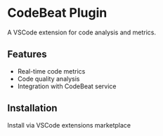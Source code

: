 # CodeBeat Plugin

A VSCode extension for code analysis and metrics.

## Features
- Real-time code metrics
- Code quality analysis
- Integration with CodeBeat service

## Installation
Install via VSCode extensions marketplace